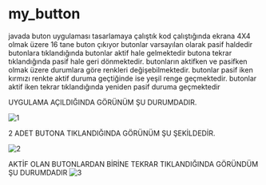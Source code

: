 # my_button
javada buton uygulaması tasarlamaya çalıştık
kod çalıştığında ekrana 4X4 olmak üzere 16 tane buton çıkıyor
butonlar varsayılan olarak pasif haldedir
butonlara tıklandığında butonlar aktif hale gelmektedir butona tekrar tıklandığında pasif hale geri dönmektedir.
butonların aktifken ve pasifken olmak üzere durumlara göre renkleri değişebilmektedir.
butonlar pasif iken kırmızı renkte aktif duruma geçtiğinde ise yeşil renge geçmektedir.
butonlar aktif iken tekrar tıklandığında yeniden pasif duruma geçmektedir

UYGULAMA AÇILDIĞINDA GÖRÜNÜM ŞU DURUMDADIR.





![1](https://github.com/fatihturkerakpinar/my_button/assets/86594746/0fbdf26c-51d3-4de8-882f-3345a38d28f8)

2 ADET BUTONA TIKLANDIĞINDA GÖRÜNÜM ŞU ŞEKİLDEDİR.

![2](https://github.com/fatihturkerakpinar/my_button/assets/86594746/215fe414-77e3-434f-9029-0364489fe203)

AKTİF OLAN BUTONLARDAN BİRİNE TEKRAR TIKLANDIĞINDA GÖRÜNDÜM ŞU DURUMDADIR
![3](https://github.com/fatihturkerakpinar/my_button/assets/86594746/03c9de95-132f-4439-8219-a250ca56308c)
